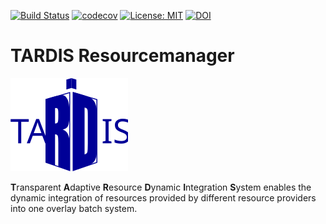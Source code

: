 [![Build Status](https://travis-ci.org/tardis-resourcemanager/tardis.svg?branch=master)](https://travis-ci.org/tardis-resourcemanager/tardis)
[![codecov](https://codecov.io/gh/tardis-resourcemanager/tardis/branch/master/graph/badge.svg)](https://codecov.io/gh/tardis-resourcemanager/tardis)
[![License: MIT](https://img.shields.io/badge/License-MIT-yellow.svg)](https://github.com/giffels/tardis/blob/master/LICENSE.txt)
[![DOI](https://zenodo.org/badge/132791417.svg)](https://zenodo.org/badge/latestdoi/132791417)

# TARDIS Resourcemanager

![](docs/pics/TARDIS_logo.svg)

**T**ransparent **A**daptive **R**esource **D**ynamic **I**ntegration **S**ystem 
enables the dynamic integration of resources provided by different resource
providers into one overlay batch system.
